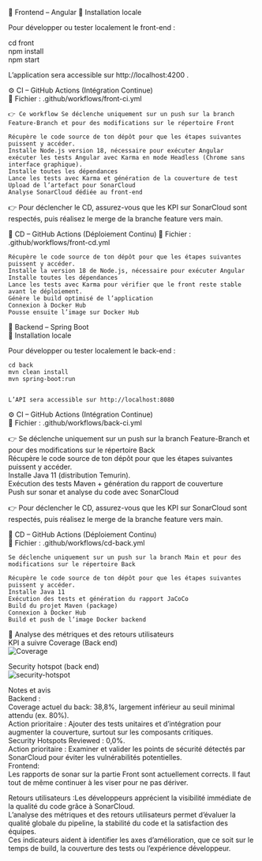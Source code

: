🎨 Frontend – Angular
🧩 Installation locale

Pour développer ou tester localement le front-end :

cd front  
npm install  
npm start  


L’application sera accessible sur http://localhost:4200
.

⚙️ CI – GitHub Actions (Intégration Continue)  
📄 Fichier : .github/workflows/front-ci.yml  

	👉 Ce workflow Se déclenche uniquement sur un push sur la branch Feature-Branch et pour des modifications sur le répertoire Front

	Récupère le code source de ton dépôt pour que les étapes suivantes puissent y accéder.   
	Installe Node.js version 18, nécessaire pour exécuter Angular  
	exécuter les tests Angular avec Karma en mode Headless (Chrome sans interface graphique).  
	Installe toutes les dépendances  
	Lance les tests avec Karma et génération de la couverture de test  
	Upload de l’artefact pour SonarCloud  
	Analyse SonarCloud dédiée au front-end  

  
👉 Pour déclencher le CD, assurez-vous que les KPI sur SonarCloud sont respectés, puis réalisez le merge de la branche feature vers main.

🚀 CD – GitHub Actions (Déploiement Continu)
📄 Fichier : .github/workflows/front-cd.yml

	Récupère le code source de ton dépôt pour que les étapes suivantes puissent y accéder.  
	Installe la version 18 de Node.js, nécessaire pour exécuter Angular  
	Installe toutes les dépendances  
	Lance les tests avec Karma pour vérifier que le front reste stable avant le déploiement.  
	Génère le build optimisé de l’application  
	Connexion à Docker Hub  
	Pousse ensuite l’image sur Docker Hub  




🎨 Backend – Spring Boot  
🧩 Installation locale  

Pour développer ou tester localement le back-end :

	cd back  
	mvn clean install  
	mvn spring-boot:run  


	L’API sera accessible sur http://localhost:8080  

⚙️ CI – GitHub Actions (Intégration Continue)  
📄 Fichier : .github/workflows/back-ci.yml  

👉 Se déclenche uniquement sur un push sur la branch Feature-Branch et pour des modifications sur le répertoire Back  
	Récupère le code source de ton dépôt pour que les étapes suivantes puissent y accéder.  
	Installe Java 11 (distribution Temurin).  
	Exécution des tests Maven + génération du rapport de couverture  
	Push sur sonar et analyse du code avec SonarCloud  


👉 Pour déclencher le CD, assurez-vous que les KPI sur SonarCloud sont respectés, puis réalisez le merge de la branche feature vers main.  

🚀 CD – GitHub Actions (Déploiement Continu)  
📄 Fichier : .github/workflows/cd-back.yml  

	Se déclenche uniquement sur un push sur la branch Main et pour des modifications sur le répertoire Back  

	Récupère le code source de ton dépôt pour que les étapes suivantes puissent y accéder.  
	Installe Java 11  
	Exécution des tests et génération du rapport JaCoCo  
	Build du projet Maven (package)  
	Connexion à Docker Hub  
	Build et push de l’image Docker backend  





🧠 Analyse des métriques et des retours utilisateurs  
KPI a suivre
Coverage (Back end)  
![Coverage](images/ci-cd.png)


Security hotspot (back end)  
![security-hotspot](images/ci-cd.png)

Notes et avis  
Backend :  
	Coverage actuel du back: 38,8%, largement inférieur au seuil minimal attendu (ex. 80%).  
	Action prioritaire : Ajouter des tests unitaires et d’intégration pour augmenter la couverture, surtout sur les composants critiques.  
	Security Hotspots Reviewed : 0,0%.  
	Action prioritaire : Examiner et valider les points de sécurité détectés par SonarCloud pour éviter les vulnérabilités potentielles.  
Frontend:  
	Les rapports de sonar sur la partie Front sont actuellement corrects. Il faut tout de même continuer à les viser pour ne pas dériver.  

Retours utilisateurs :Les développeurs apprécient la visibilité immédiate de la qualité du code grâce à SonarCloud.  
L’analyse des métriques et des retours utilisateurs permet d’évaluer la qualité globale du pipeline, la stabilité du code et la satisfaction des équipes.  
Ces indicateurs aident à identifier les axes d’amélioration, que ce soit sur le temps de build, la couverture des tests ou l’expérience développeur.